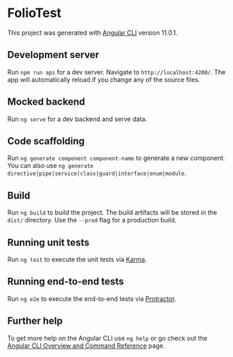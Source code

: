# FolioTest

This project was generated with [Angular CLI](https://github.com/angular/angular-cli) version 11.0.1.

## Development server

Run `npm run api` for a dev server. Navigate to `http://localhost:4200/`. The app will automatically reload if you change any of the source files.


## Mocked backend

Run `ng serve` for a dev backend and serve data.

## Code scaffolding

Run `ng generate component component-name` to generate a new component. You can also use `ng generate directive|pipe|service|class|guard|interface|enum|module`.

## Build

Run `ng build` to build the project. The build artifacts will be stored in the `dist/` directory. Use the `--prod` flag for a production build.

## Running unit tests

Run `ng test` to execute the unit tests via [Karma](https://karma-runner.github.io).

## Running end-to-end tests

Run `ng e2e` to execute the end-to-end tests via [Protractor](http://www.protractortest.org/).

## Further help

To get more help on the Angular CLI use `ng help` or go check out the [Angular CLI Overview and Command Reference](https://angular.io/cli) page.
